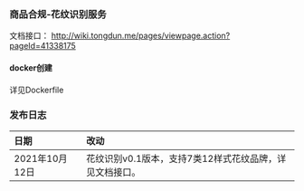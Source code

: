 ### 商品合规-花纹识别服务
文档接口： http://wiki.tongdun.me/pages/viewpage.action?pageId=41338175

#### docker创建
详见Dockerfile

### 发布日志
|日期|改动|
:---|:----
2021年10月12日| 花纹识别v0.1版本，支持7类12样式花纹品牌，详见文档接口。
